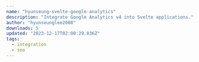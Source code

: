 ```yaml
---
name: "hyunseung-svelte-google-analytics"
description: "Integrate Google Analytics v4 into Svelte applications."
author: "hyunseunglee2008"
downloads: 5
updated: "2023-12-17T02:00:29.836Z"
tags: 
  - integration
  - seo
---
```


